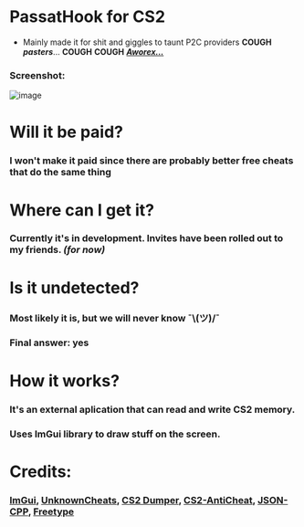 # PassatHook for CS2
- Mainly made it for shit and giggles to taunt P2C providers **COUGH** ***pasters***... **COUGH** **COUGH** ***[Aworex...](https://youtu.be/TYj2F44RUMY?si=NeSKBWAwUhx56VJU)***
### Screenshot:
![image](https://github.com/JannesBonk/PassatHook/blob/main/CS2/showcase.png)
# Will it be paid?
### I won't make it paid since there are probably better free cheats that do the same thing
# Where can I get it?
### Currently it's in development. Invites have been rolled out to my friends. *(for now)*
# Is it undetected?
### Most likely it is, but we will never know ¯\\(ツ)/¯
### Final answer: yes
# How it works?
### It's an external aplication that can read and write CS2 memory.
### Uses ImGui library to draw stuff on the screen.
# Credits:
### [ImGui](https://github.com/ocornut/imgui), [UnknownCheats](https://www.unknowncheats.me/), [CS2 Dumper](https://github.com/a2x/cs2-dumper), [CS2-AntiCheat](https://github.com/danielkrupinski/cs2-anticheat), [JSON-CPP](https://github.com/open-source-parsers/jsoncpp), [Freetype](https://freetype.org/)
